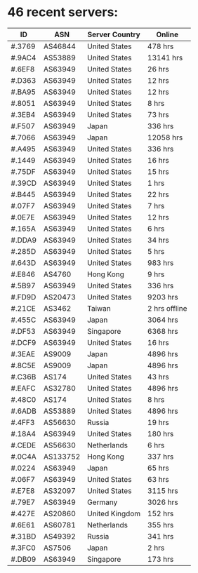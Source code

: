 # 46 recent servers:

| ID | ASN | Server Country | Online |
| ------ | ------ | ------ | ------ |
| #.3769 | AS46844 | United States | 478 hrs |
| #.9AC4 | AS53889 | United States | 13141 hrs |
| #.6EF8 | AS63949 | United States | 26 hrs |
| #.D363 | AS63949 | United States | 12 hrs |
| #.BA95 | AS63949 | United States | 12 hrs |
| #.8051 | AS63949 | United States | 8 hrs |
| #.3EB4 | AS63949 | United States | 73 hrs |
| #.F507 | AS63949 | Japan | 336 hrs |
| #.7066 | AS63949 | Japan | 12058 hrs |
| #.A495 | AS63949 | United States | 336 hrs |
| #.1449 | AS63949 | United States | 16 hrs |
| #.75DF | AS63949 | United States | 15 hrs |
| #.39CD | AS63949 | United States | 1 hrs |
| #.B445 | AS63949 | United States | 22 hrs |
| #.07F7 | AS63949 | United States | 7 hrs |
| #.0E7E | AS63949 | United States | 12 hrs |
| #.165A | AS63949 | United States | 6 hrs |
| #.DDA9 | AS63949 | United States | 34 hrs |
| #.285D | AS63949 | United States | 5 hrs |
| #.643D | AS63949 | United States | 983 hrs |
| #.E846 | AS4760 | Hong Kong | 9 hrs |
| #.5B97 | AS63949 | United States | 336 hrs |
| #.FD9D | AS20473 | United States | 9203 hrs |
| #.21CE | AS3462 | Taiwan | 2 hrs offline |
| #.455C | AS63949 | Japan | 3064 hrs |
| #.DF53 | AS63949 | Singapore | 6368 hrs |
| #.DCF9 | AS63949 | United States | 16 hrs |
| #.3EAE | AS9009 | Japan | 4896 hrs |
| #.8C5E | AS9009 | Japan | 4896 hrs |
| #.C36B | AS174 | United States | 43 hrs |
| #.EAFC | AS32780 | United States | 4896 hrs |
| #.48C0 | AS174 | United States | 8 hrs |
| #.6ADB | AS53889 | United States | 4896 hrs |
| #.4FF3 | AS56630 | Russia | 19 hrs |
| #.18A4 | AS63949 | United States | 180 hrs |
| #.CEDE | AS56630 | Netherlands | 6 hrs |
| #.0C4A | AS133752 | Hong Kong | 337 hrs |
| #.0224 | AS63949 | Japan | 65 hrs |
| #.06F7 | AS63949 | United States | 63 hrs |
| #.E7E8 | AS32097 | United States | 3115 hrs |
| #.79E7 | AS63949 | Germany | 3026 hrs |
| #.427E | AS20860 | United Kingdom | 152 hrs |
| #.6E61 | AS60781 | Netherlands | 355 hrs |
| #.31BD | AS49392 | Russia | 341 hrs |
| #.3FC0 | AS7506 | Japan | 2 hrs |
| #.DB09 | AS63949 | Singapore | 173 hrs |

